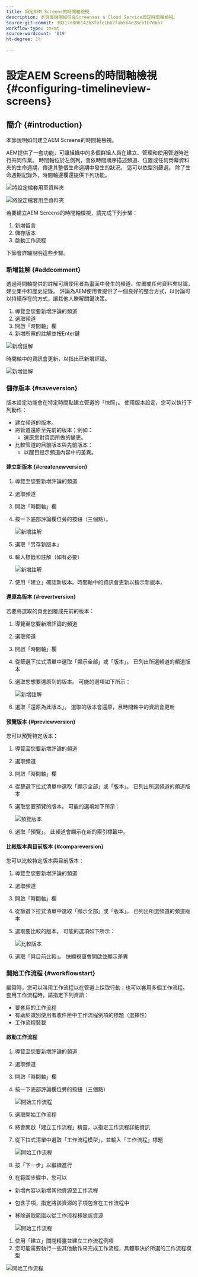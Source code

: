 ```yaml
---
title: 設定AEM Screens的時間軸檢視
description: 本頁面說明如何在Screensas a Cloud Service設定時間軸檢視。
source-git-commit: 30317d006142b3fbfc1b62fab5b4e28cb1b7dbb7
workflow-type: tm+mt
source-wordcount: '819'
ht-degree: 1%

---
```


# 設定AEM Screens的時間軸檢視 {#configuring-timelineview-screens}

## 簡介 {#introduction}

本節說明如何建立AEM Screens的時間軸檢視。

AEM提供了一套功能，可讓組織中的多個群組人員在建立、管理和使用管道時進行共同作業。
時間軸位於左側列，會依時間順序描述頻道、位置或任何熒幕資料夾的生命週期，傳達其整個生命週期中發生的狀況。 這可以依型別篩選。
除了生命週期記錄外，時間軸邊欄還提供下列功能。

![將設定檔套用至資料夾](/help/screens-cloud/assets/configure/Screens-timeline1.jpg)

![將設定檔套用至資料夾](/help/screens-cloud/assets/configure/screens-timeline2.jpg)

若要建立AEM Screens的時間軸檢視，請完成下列步驟：

1. 新增留言
1. 儲存版本
1. 啟動工作流程

下節會詳細說明這些步驟。

### 新增註解 {#addcomment}

透過時間軸提供的註解可讓使用者為畫面中發生的頻道、位置或任何資料夾討論，建立集中和歷史記錄。
評論為AEM使用者提供了一個良好的整合方式，以討論可以持續存在的方式，讓其他人瞭解關鍵決策。

1. 導覽至您要新增評論的頻道
1. 選取頻道
1. 開啟「時間軸」欄
1. 新增所需的註解並按Enter鍵

![新增註解](/help/screens-cloud/assets/configure/screen-timeline3.jpg)

時間軸中的資訊會更新，以指出已新增評論。

![新增註解](/help/screens-cloud/assets/configure/screens-timeline4.jpg)

### 儲存版本 {#saveversion}

版本設定功能會在特定時間點建立管道的「快照」。 使用版本設定，您可以執行下列動作：
* 建立頻道的版本。
* 將管道還原至先前的版本；例如：
   * 還原您對頁面所做的變更。
* 比較管道的目前版本與先前版本：
   * 以醒目提示頻道內容中的差異。


#### 建立新版本 {#createnewversion}

1. 導覽至您要新增評論的頻道
1. 選取頻道
1. 開啟「時間軸」欄
1. 按一下底部評論欄位旁的按鈕（三個點）。

   ![新增註解](/help/screens-cloud/assets/configure/screens-timeline5.jpg)

1. 選取「另存新版本」
1. 輸入標籤和註解（如有必要）

   ![新增註解](/help/screens-cloud/assets/configure/screens-timeline6.jpg)

1. 使用「建立」確認新版本。時間軸中的資訊會更新以指示新版本。

#### 還原為版本 {#revertversion}

若要將選取的頁面回覆成先前的版本：
1. 導覽至您要新增評論的頻道
1. 選取頻道
1. 開啟「時間軸」欄
1. 從篩選下拉式清單中選取「顯示全部」或「版本」。 已列出所選頻道的頻道版本
1. 選取您想要還原到的版本。 可能的選項如下所示：

   ![新增註解](/help/screens-cloud/assets/configure/screens-timeline7.jpg)

1. 選取「還原為此版本」。 選取的版本會還原，且時間軸中的資訊會更新

#### 預覽版本 {#previewversion}

您可以預覽特定版本：
1. 導覽至您要新增評論的頻道
1. 選取頻道
1. 開啟「時間軸」欄
1. 從篩選下拉式清單中選取「顯示全部」或「版本」。 已列出所選頻道的頻道版本
1. 選取您要預覽的版本。 可能的選項如下所示：

   ![預覽版本](/help/screens-cloud/assets/configure/screens-timeline8.jpg)

1. 選取「預覽」。 此頻道會顯示在新的索引標籤中。

#### 比較版本與目前版本 {#compareversion}

您可以比較特定版本與目前版本：
1. 導覽至您要新增評論的頻道
1. 選取頻道
1. 開啟「時間軸」欄
1. 從篩選下拉式清單中選取「顯示全部」或「版本」。 已列出所選頻道的頻道版本
1. 選取要比較的版本。 可能的選項如下所示：

   ![比較版本](/help/screens-cloud/assets/configure/screens-timeline9.jpg)

1. 選取「與目前比較」。 快顯視窗會開啟並顯示差異

### 開始工作流程 {#workflowstart}

編寫時，您可以叫用工作流程以在管道上採取行動；也可以套用多個工作流程。
套用工作流程時，請指定下列資訊：
* 要套用的工作流程
* 有助於識別使用者收件匣中工作流程例項的標題（選擇性）
* 工作流程裝載

#### 啟動工作流程

1. 導覽至您要新增評論的頻道
1. 選取頻道
1. 開啟「時間軸」欄
1. 按一下底部評論欄位旁的按鈕（三個點）

   ![開始工作流程](/help/screens-cloud/assets/configure/screens-timeline10.jpg)

1. 選取開始工作流程
1. 將會開啟「建立工作流程」精靈，以指定工作流程詳細資訊
1. 從下拉式清單中選取「工作流程模型」，並輸入「工作流程」標題

   ![開始工作流程](/help/screens-cloud/assets/configure/screens-timeline11.jpg)

1. 按「下一步」以繼續進行
1. 在範圍步驟中，您可以
* 新增內容以新增其他資源至工作流程
* 包含子項，指定將該資源的子項包含在工作流程中
* 移除選取範圍以從工作流程移除該資源

  ![開始工作流程](/help/screens-cloud/assets/configure/screens-timeline12.jpg)

1. 使用「建立」關閉精靈並建立工作流程例項
1. 您可能需要執行一些其他動作來完成工作流程，具體取決於所選的工作流程模型

![開始工作流程](/help/screens-cloud/assets/configure/screens-timeline13.jpg)
